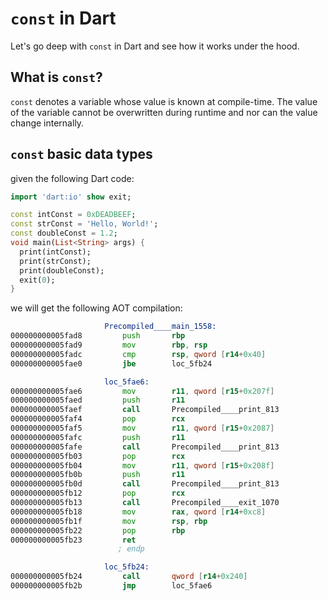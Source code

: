 # `const` in Dart

Let's go deep with `const` in Dart and see how it works under the hood.

## What is `const`?

`const` denotes a variable whose value is known at compile-time. The value of the variable cannot be overwritten during runtime and nor can the value change internally.

## `const` basic data types

given the following Dart code:

```dart
import 'dart:io' show exit;

const intConst = 0xDEADBEEF;
const strConst = 'Hello, World!';
const doubleConst = 1.2;
void main(List<String> args) {
  print(intConst);
  print(strConst);
  print(doubleConst);
  exit(0);
}
```

we will get the following AOT compilation:

```asm
                     Precompiled____main_1558:
000000000005fad8         push       rbp                                         ; CODE XREF=Precompiled____main_main_1559+17
000000000005fad9         mov        rbp, rsp
000000000005fadc         cmp        rsp, qword [r14+0x40]
000000000005fae0         jbe        loc_5fb24

                     loc_5fae6:
000000000005fae6         mov        r11, qword [r15+0x207f]                     ; CODE XREF=Precompiled____main_1558+83
000000000005faed         push       r11
000000000005faef         call       Precompiled____print_813                    ; Precompiled____print_813
000000000005faf4         pop        rcx
000000000005faf5         mov        r11, qword [r15+0x2087]
000000000005fafc         push       r11
000000000005fafe         call       Precompiled____print_813                    ; Precompiled____print_813
000000000005fb03         pop        rcx
000000000005fb04         mov        r11, qword [r15+0x208f]
000000000005fb0b         push       r11
000000000005fb0d         call       Precompiled____print_813                    ; Precompiled____print_813
000000000005fb12         pop        rcx
000000000005fb13         call       Precompiled____exit_1070                    ; Precompiled____exit_1070
000000000005fb18         mov        rax, qword [r14+0xc8]
000000000005fb1f         mov        rsp, rbp
000000000005fb22         pop        rbp
000000000005fb23         ret
                        ; endp

                     loc_5fb24:
000000000005fb24         call       qword [r14+0x240]                           ; CODE XREF=Precompiled____main_1558+8
000000000005fb2b         jmp        loc_5fae6
```
